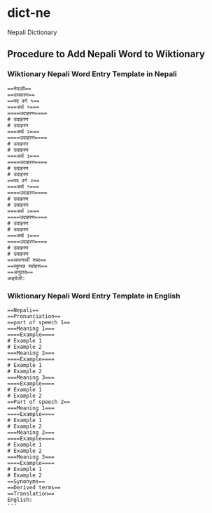 # dict-ne
Nepali Dictionary

## Procedure to Add Nepali Word to Wiktionary ##


### Wiktionary Nepali Word Entry Template in Nepali ###
```
==नेपाली== 
==उच्चारण== 
==पद वर्ग १== 
===अर्थ १=== 
====उदाहरण==== 
# उदाहरण
# उदाहरण
===अर्थ २===
====उदाहरण==== 
# उदाहरण
# उदाहरण
===अर्थ ३=== 
====उदाहरण==== 
# उदाहरण
# उदाहरण
==पद वर्ग २== 
===अर्थ १=== 
====उदाहरण==== 
# उदाहरण
# उदाहरण
===अर्थ २=== 
====उदाहरण==== 
# उदाहरण
# उदाहरण
===अर्थ ३=== 
====उदाहरण====
# उदाहरण
# उदाहरण
==समानार्थी शब्द== 
==व्युत्पन्न सर्तहरू== 
==अनुवाद== 
अङ्ग्रेजी:
```

### Wiktionary Nepali Word Entry Template in English ###
```
==Nepali== 
==Pronunciation== 
==part of speech 1== 
===Meaning 1=== 
====Example==== 
# Example 1
# Example 2
===Meaning 2=== 
====Example==== 
# Example 1
# Example 2
===Meaning 3=== 
====Example==== 
# Example 1
# Example 2
==Part of speech 2==  
===Meaning 1=== 
====Example==== 
# Example 1
# Example 2
===Meaning 2=== 
====Example==== 
# Example 1
# Example 2
===Meaning 3=== 
====Example==== 
# Example 1
# Example 2
==Synonyms== 
==Derived terms== 
==Translation== 
English: 
'''
